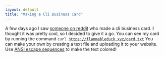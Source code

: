 ```yaml
---
layout: default
title: "Making a Cli Business Card"
---
```

A few days ago I saw [someone on reddit](https://www.reddit.com/r/commandline/comments/m6w4g1/curlcard_a_cli_business_card_repost/) who made a cli business card. I thought it was pretty cool, so I decided to give it a go.
You can see my card by running the command <code>curl https://flammableduck.xyz/card.txt</code> You can make your own by creating a text file and uploading it to your website. Use [ANSI escape sequences](https://gist.github.com/fnky/458719343aabd01cfb17a3a4f7296797) to make the text colored!
